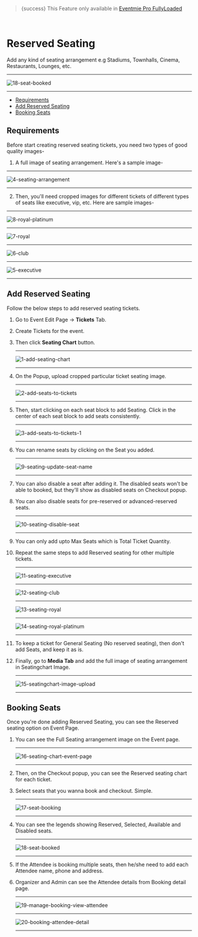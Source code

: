 
>{success} This Feature only available in [Eventmie Pro FullyLoaded](https://classiebit.com/eventmie-pro-fullyloaded)

<br>

# Reserved Seating

Add any kind of seating arrangement e.g Stadiums, Townhalls, Cinema, Restaurants, Lounges, etc.

---

![18-seat-booked](/images/fullyloaded/18-seat-booked.png "18-seat-booked")

---

- [Requirements](#Requirements)
- [Add Reserved Seating](#Add-Reserved-Seating)
- [Booking Seats](#Booking-Seats)


<a name="Requirements"></a> 
## Requirements

Before start creating reserved seating tickets, you need two types of good quality images-

1. A full image of seating arrangement. Here's a sample image-

---

![4-seating-arrangement](/images/fullyloaded/4-seating-arrangement.jpg "4-seating-arrangement")

---

2. Then, you'll need cropped images for different tickets of different types of seats like executive, vip, etc. Here are sample images-

---

![8-royal-platinum](/images/fullyloaded/8-royal-platinum.jpg "8-royal-platinum")

---

![7-royal](/images/fullyloaded/7-royal.jpg "7-royal")

---

![6-club](/images/fullyloaded/6-club.jpg "6-club")

---

![5-executive](/images/fullyloaded/5-executive.jpg "5-executive")

---


<a name="Add-Reserved-Seating"></a> 
## Add Reserved Seating

Follow the below steps to add reserved seating tickets.

1. Go to Event Edit Page -> **Tickets** Tab.
2. Create Tickets for the event.
3. Then click **Seating Chart** button.

    ---

    ![1-add-seating-chart](/images/fullyloaded/1-add-seating-chart.png "1-add-seating-chart")

    ---

4. On the Popup, upload cropped particular ticket seating image.

    ---

    ![2-add-seats-to-tickets](/images/fullyloaded/2-add-seats-to-tickets.png "2-add-seats-to-tickets")

    ---

5. Then, start clicking on each seat block to add Seating. Click in the center of each seat block to add seats consistently.

    ---

    ![3-add-seats-to-tickets-1](/images/fullyloaded/3-add-seats-to-tickets-1.png "3-add-seats-to-tickets-1")

    ---

6. You can rename seats by clicking on the Seat you added.

    ---

    ![9-seating-update-seat-name](/images/fullyloaded/9-seating-update-seat-name.png "9-seating-update-seat-name")

    ---

7. You can also disable a seat after adding it. The disabled seats won't be able to booked, but they'll show as disabled seats on Checkout popup.
8. You can also disable seats for pre-reserved or advanced-reserved seats.

    ---

    ![10-seating-disable-seat](/images/fullyloaded/10-seating-disable-seat.png "10-seating-disable-seat")

    ---

9. You can only add upto Max Seats which is Total Ticket Quantity.
10. Repeat the same steps to add Reserved seating for other multiple tickets.

    ---

    ![11-seating-executive](/images/fullyloaded/11-seating-executive.png "11-seating-executive")

    ---

    ![12-seating-club](/images/fullyloaded/12-seating-club.png "12-seating-club")

    ---

    ![13-seating-royal](/images/fullyloaded/13-seating-royal.png "13-seating-royal")

    ---

    ![14-seating-royal-platinum](/images/fullyloaded/14-seating-royal-platinum.png "14-seating-royal-platinum")

    ---


11. To keep a ticket for General Seating (No reserved seating), then don't add Seats, and keep it as is.
12. Finally, go to **Media Tab** and add the full image of seating arrangement in Seatingchart Image.

    ---

    ![15-seatingchart-image-upload](/images/fullyloaded/15-seatingchart-image-upload.png "15-seatingchart-image-upload")

    ---


<a name="Booking-Seats"></a> 
## Booking Seats

Once you're done adding Reserved Seating, you can see the Reserved seating option on Event Page.

1. You can see the Full Seating arrangement image on the Event page.

    ---

    ![16-seating-chart-event-page](/images/fullyloaded/16-seating-chart-event-page.png "16-seating-chart-event-page")

    ---

2. Then, on the Checkout popup, you can see the Reserved seating chart for each ticket.
3. Select seats that you wanna book and checkout. Simple. 

    ---

    ![17-seat-booking](/images/fullyloaded/17-seat-booking.png "17-seat-booking")

    ---

4. You can see the legends showing Reserved, Selected, Available and Disabled seats.

    ---

    ![18-seat-booked](/images/fullyloaded/18-seat-booked.png "18-seat-booked")

    ---

5. If the Attendee is booking multiple seats, then he/she need to add each Attendee name, phone and address.
6. Organizer and Admin can see the Attendee details from Booking detail page.

    ---

    ![19-manage-booking-view-attendee](/images/fullyloaded/19-manage-booking-view-attendee.png "19-manage-booking-view-attendee")

    ---

    ![20-booking-attendee-detail](/images/fullyloaded/20-booking-attendee-detail.png "20-booking-attendee-detail")

    ---